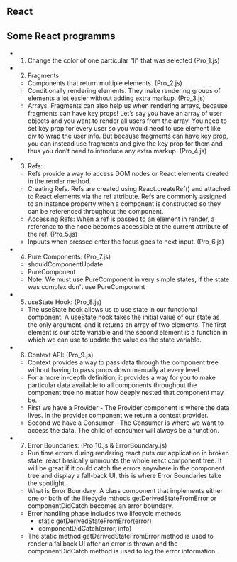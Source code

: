 ## React
## Some React programms

- 1) Change the color of one particular "li" that was selected (Pro_1.js)

- 2) Fragments:
  - Components that return multiple elements. (Pro_2.js)
  - Conditionally rendering elements. They make rendering groups of elements a lot easier without adding extra markup. (Pro_3.js)
  - Arrays. Fragments can also help us when rendering arrays, because fragments can have key props! Let’s say you have an array of user objects and you want to render all users from the array. You need to set key prop for every user so you would need to use element like div to wrap the user info. But because fragments can have key prop, you can instead use fragments and give the key prop for them and thus you don’t need to introduce any extra markup. (Pro_4.js)

- 3) Refs:
  - Refs provide a way to access DOM nodes or React elements created in the render method.
  - Creating Refs. Refs are created using React.createRef() and attached to React elements via the ref attribute. Refs are commonly assigned to an instance property when a component is constructed so they can be referenced throughout the component.
  - Accessing Refs: When a ref is passed to an element in render, a reference to the node becomes accessible at the current attribute of the ref. (Pro_5.js)
  - Inpuuts when pressed enter the focus goes to next input. (Pro_6.js)

- 4) Pure Components: (Pro_7.js)
  - shouldComponentUpdate
  - PureComponent
  - Note: We must use PureComponent in very simple states, if the state was complex don't use PureComponent

- 5) useState Hook: (Pro_8.js)
  - The useState hook allows us to use state in our functional component. A useState hook takes the initial value of our state as the only argument, and it returns an array of two elements. The first element is our state variable and the second element is a function in which we can use to update the value os the state variable.

- 6) Context API: (Pro_9.js)
  - Context provides a way to pass data through the component tree without having to pass props down manually at every level.
  - For a more in-depth definition, it provides a way for you to make particular data available to all components throughout the component tree no matter how deeply nested that component may be.
  - First we have a Provider - The Provider component is where the data lives. In the provider component we return a context provider.
  - Second we have a Consumer - The Consumer is where we want to access the data. The child of consumer will always be a function.

- 7) Error Boundaries: (Pro_10.js & ErrorBoundary.js)
  - Run time errors during rendering react puts our application in broken state, react basically unmounts the whole react component tree. It will be great if it could catch the errors anywhere in the component tree and display a fall-back UI, this is where Error Boundaries take the spotlight.
  - What is Error Boundary: A class component that implements either one or both of the lifecycle mthods getDerivedStateFromError or componentDidCatch becomes an error boundary.
  - Error handling phase includes two lifecycle methods
    - static getDerivedStateFromError(error)
    - componentDidCatch(error, info)
  - The static method getDerivedStateFromError method is used to render a fallback UI after an error is thrown and the componentDidCatch method is used to log the error information.